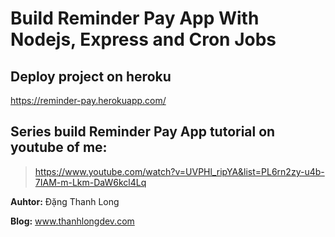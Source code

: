 # Build Reminder Pay App With Nodejs, Express and Cron Jobs
## Deploy project on heroku
https://reminder-pay.herokuapp.com/

## Series build Reminder Pay App tutorial on youtube of me:
> https://www.youtube.com/watch?v=UVPHl_ripYA&list=PL6rn2zy-u4b-7IAM-m-Lkm-DaW6kcl4Lq

**Auhtor:** Đặng Thanh Long

**Blog:** www.thanhlongdev.com
